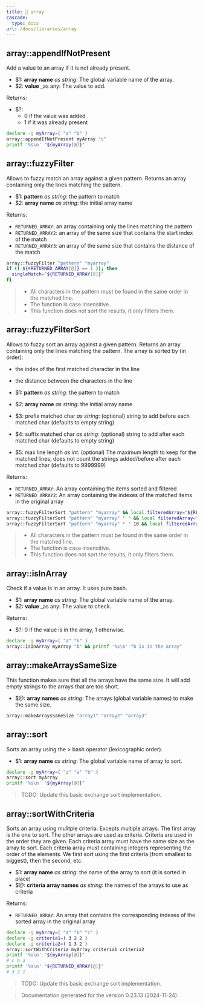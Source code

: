 ```yaml
---
title: 📂 array
cascade:
  type: docs
url: /docs/libraries/array
---
```


## array::appendIfNotPresent

Add a value to an array if it is not already present.

- $1: **array name** _as string_:
      The global variable name of the array.
- $2: **value** _as any:
      The value to add.

Returns:

- $?:
  - 0 if the value was added
  - 1 if it was already present

```bash
declare -g myArray=( "a" "b" )
array::appendIfNotPresent myArray "c"
printf '%s\n' "${myArray[@]}"
```


## array::fuzzyFilter

Allows to fuzzy match an array against a given pattern.
Returns an array containing only the lines matching the pattern.

- $1: **pattern** _as string_:
      the pattern to match
- $2: **array name** _as string_:
      the initial array name

Returns:

- `RETURNED_ARRAY`: an array containing only the lines matching the pattern
- `RETURNED_ARRAY2`: an array of the same size that contains the start index of the match
- `RETURNED_ARRAY3`: an array of the same size that contains the distance of the match

```bash
array::fuzzyFilter "pattern" "myarray"
if (( ${#RETURNED_ARRAY[@]} == 1 )); then
  singleMatch="${RETURNED_ARRAY[0]}"
fi
```

> - All characters in the pattern must be found in the same order in the matched line.
> - The function is case insensitive.
> - This function does not sort the results, it only filters them.


## array::fuzzyFilterSort

Allows to fuzzy sort an array against a given pattern.
Returns an array containing only the lines matching the pattern.
The array is sorted by (in order):

- the index of the first matched character in the line
- the distance between the characters in the line

- $1: **pattern** _as string_:
      the pattern to match
- $2: **array name** _as string_:
      the initial array name
- $3: prefix matched char _as string_:
      (optional) string to add before each matched char
      (defaults to empty string)
- $4: suffix matched char _as string_:
      (optional) string to add after each matched char
      (defaults to empty string)
- $5: max line length _as int_:
      (optional) The maximum length to keep for the matched lines,
      does not count the strings added/before after each matched char
      (defaults to 9999999)

Returns:

- `RETURNED_ARRAY`: An array containing the items sorted and filtered
- `RETURNED_ARRAY2`: An array containing the indexes of the matched items in the original array

```bash
array::fuzzyFilterSort "pattern" "myarray" && local filteredArray="${RETURNED_ARRAY}"
array::fuzzyFilterSort "pattern" "myarray" ⌜ ⌝ && local filteredArray="${RETURNED_ARRAY}"
array::fuzzyFilterSort "pattern" "myarray" ⌜ ⌝ 10 && local filteredArray="${RETURNED_ARRAY}"
```

> - All characters in the pattern must be found in the same order in the matched line.
> - The function is case insensitive.
> - This function does not sort the results, it only filters them.


## array::isInArray

Check if a value is in an array.
It uses pure bash.

- $1: **array name** _as string_:
      The global variable name of the array.
- $2: **value** _as any:
      The value to check.

Returns:

- $?: 0 if the value is in the array, 1 otherwise.

```bash
declare -g myArray=( "a" "b" )
array::isInArray myArray "b" && printf '%s\n' "b is in the array"
```


## array::makeArraysSameSize

This function makes sure that all the arrays have the same size.
It will add empty strings to the arrays that are too short.

- $@: **array names** _as string_:
      The arrays (global variable names) to make the same size.

```bash
array::makeArraysSameSize "array1" "array2" "array3"
```


## array::sort

Sorts an array using the > bash operator (lexicographic order).

- $1: **array name** _as string_:
      The global variable name of array to sort.

```bash
declare -g myArray=( "z" "a" "b" )
array::sort myArray
printf '%s\n' "${myArray[@]}"
```

> TODO: Update this basic exchange sort implementation.


## array::sortWithCriteria

Sorts an array using mulitple criteria.
Excepts multiple arrays. The first array is the one to sort.
The other arrays are used as criteria. Criteria are used in the order they are given.
Each criteria array must have the same size as the array to sort.
Each criteria array must containing integers representing the order of the elements.
We first sort using the first criteria (from smallest to biggest), then the second, etc.

- $1: **array name** _as string_:
      the name of the array to sort (it is sorted in place)
- $@: **criteria array names** _as string_:
      the names of the arrays to use as criteria

Returns:

- `RETURNED_ARRAY`: An array that contains the corresponding indexes of the sorted array in the original array

```bash
declare -g myArray=( "a" "b" "c" )
declare -g criteria1=( 3 2 2 )
declare -g criteria2=( 1 3 2 )
array::sortWithCriteria myArray criteria1 criteria2
printf '%s\n' "${myArray[@]}"
# c b a
printf '%s\n' "${RETURNED_ARRAY[@]}"
# 3 2 1
```

> TODO: Update this basic exchange sort implementation.




> Documentation generated for the version 0.23.13 (2024-11-24).

